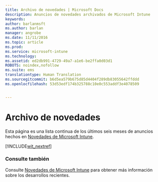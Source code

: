 ```yaml
---
title: Archivo de novedades | Microsoft Docs
description: Anuncios de novedades archivados de Microsoft Intune
keywords: 
author: barlanmsft
ms.author: barlan
manager: angrobe
ms.date: 11/11/2016
ms.topic: article
ms.prod: 
ms.service: microsoft-intune
ms.technology: 
ms.assetid: ed2db991-4729-49a7-a1e6-be2ffa0d03d1
ROBOTS: noindex,nofollow
ms.suite: ems
translationtype: Human Translation
ms.sourcegitcommit: b6d5ea579b675d85d4404f289db83055642ffddd
ms.openlocfilehash: 53d53edf174b325788c10e0c553addf3e4078509


---
```

# <a name="whats-new---archive"></a>Archivo de novedades

Esta página es una lista continua de los últimos seis meses de anuncios hechos en [Novedades de Microsoft Intune](whats-new-in-microsoft-intune.md).

[!INCLUDE[wit_nextref](../includes/whats-new-last-six-months.md)]

### <a name="see-also"></a>Consulte también
Consulte [Novedades de Microsoft Intune](whats-new-in-microsoft-intune.md) para obtener más información sobre los desarrollos recientes.



<!--HONumber=Dec16_HO2-->


